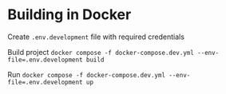 # Building in Docker

Create `.env.development` file with required credentials

Build project
`docker compose -f docker-compose.dev.yml --env-file=.env.development build`

Run
`docker compose -f docker-compose.dev.yml --env-file=.env.development up`
